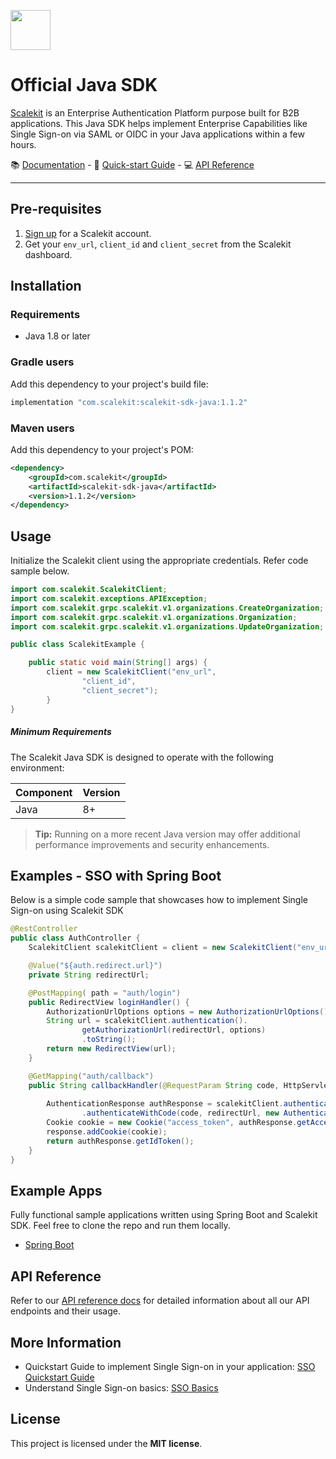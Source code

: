 <p align="left">
  <a href="https://scalekit.com" target="_blank" rel="noopener noreferrer">
    <picture>
      <img src="https://cdn.scalekit.cloud/v1/scalekit-logo-dark.svg" height="64">
    </picture>
  </a>
  <br/>
</p>

# Official Java SDK
<a href="https://scalekit.com" target="_blank" rel="noopener noreferrer">Scalekit</a> is an Enterprise Authentication Platform purpose built for B2B applications. This Java SDK helps implement Enterprise Capabilities like Single Sign-on via SAML or OIDC in your Java applications within a few hours.

<div>
📚 <a target="_blank" href="https://docs.scalekit.com">Documentation</a> - 🚀 <a target="_blank" href="https://docs.scalekit.com">Quick-start Guide</a> - 💻 <a target="_blank" href="https://docs.scalekit.com/apis">API Reference</a>
</div>
<hr />

## Pre-requisites

1. [Sign up](https://scalekit.com) for a Scalekit account.
2. Get your ```env_url```, ```client_id``` and ```client_secret``` from the Scalekit dashboard.

## Installation

### Requirements
- Java 1.8 or later

### Gradle users

Add this dependency to your project's build file:

```gradle
implementation "com.scalekit:scalekit-sdk-java:1.1.2"
```

### Maven users

Add this dependency to your project's POM:

```xml
<dependency>
    <groupId>com.scalekit</groupId>
    <artifactId>scalekit-sdk-java</artifactId>
    <version>1.1.2</version>
</dependency>
```

## Usage

Initialize the Scalekit client using the appropriate credentials. Refer code sample below.
```java
import com.scalekit.ScalekitClient;
import com.scalekit.exceptions.APIException;
import com.scalekit.grpc.scalekit.v1.organizations.CreateOrganization;
import com.scalekit.grpc.scalekit.v1.organizations.Organization;
import com.scalekit.grpc.scalekit.v1.organizations.UpdateOrganization;

public class ScalekitExample {

    public static void main(String[] args) {
        client = new ScalekitClient("env_url",
                "client_id",
                "client_secret");
        }
}
```

##### Minimum Requirements

The Scalekit Java SDK is designed to operate with the following environment:

| Component | Version |
| --------- | ------- |
| Java      | 8+      |

> **Tip:** Running on a more recent Java version may offer additional performance improvements and security enhancements.

## Examples - SSO with Spring Boot

Below is a simple code sample that showcases how to implement Single Sign-on using Scalekit SDK

```java
@RestController
public class AuthController {
    ScalekitClient scalekitClient = client = new ScalekitClient("env_url", "client_id", "client_secret");

    @Value("${auth.redirect.url}")
    private String redirectUrl;

    @PostMapping( path = "auth/login")
    public RedirectView loginHandler() {
        AuthorizationUrlOptions options = new AuthorizationUrlOptions();
        String url = scalekitClient.authentication().
                getAuthorizationUrl(redirectUrl, options)
                .toString();
        return new RedirectView(url);
    }

    @GetMapping("auth/callback")
    public String callbackHandler(@RequestParam String code, HttpServletResponse response){
        
        AuthenticationResponse authResponse = scalekitClient.authentication()
                .authenticateWithCode(code, redirectUrl, new AuthenticationOptions());
        Cookie cookie = new Cookie("access_token", authResponse.getAccessToken());
        response.addCookie(cookie);
        return authResponse.getIdToken();
    }
}
```

## Example Apps

Fully functional sample applications written using Spring Boot and Scalekit SDK. Feel free to clone the repo and run them locally.

- [Spring Boot ](https://github.com/scalekit-inc/scalekit-spring-boot-example)


## API Reference

Refer to our [API reference docs](https://docs.scalekit.com/apis) for detailed information about all our API endpoints and their usage.

## More Information

- Quickstart Guide to implement Single Sign-on in your application: [SSO Quickstart Guide](https://docs.scalekit.com)
- Understand Single Sign-on basics: [SSO Basics](https://docs.scalekit.com/best-practices/single-sign-on)

## License
This project is licensed under the **MIT license**.
